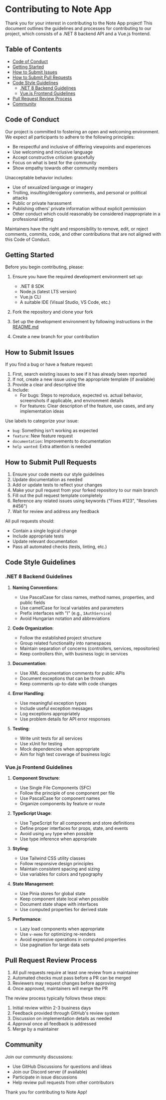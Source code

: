 # Contributing to Note App

Thank you for your interest in contributing to the Note App project! This document outlines the guidelines and processes for contributing to our project, which consists of a .NET 8 backend API and a Vue.js frontend.

## Table of Contents

- [Code of Conduct](#code-of-conduct)
- [Getting Started](#getting-started)
- [How to Submit Issues](#how-to-submit-issues)
- [How to Submit Pull Requests](#how-to-submit-pull-requests)
- [Code Style Guidelines](#code-style-guidelines)
  - [.NET 8 Backend Guidelines](#net-8-backend-guidelines)
  - [Vue.js Frontend Guidelines](#vuejs-frontend-guidelines)
- [Pull Request Review Process](#pull-request-review-process)
- [Community](#community)

## Code of Conduct

Our project is committed to fostering an open and welcoming environment. We expect all participants to adhere to the following principles:

- Be respectful and inclusive of differing viewpoints and experiences
- Use welcoming and inclusive language
- Accept constructive criticism gracefully
- Focus on what is best for the community
- Show empathy towards other community members

Unacceptable behavior includes:
- Use of sexualized language or imagery
- Trolling, insulting/derogatory comments, and personal or political attacks
- Public or private harassment
- Publishing others' private information without explicit permission
- Other conduct which could reasonably be considered inappropriate in a professional setting

Maintainers have the right and responsibility to remove, edit, or reject comments, commits, code, and other contributions that are not aligned with this Code of Conduct.

## Getting Started

Before you begin contributing, please:

1. Ensure you have the required development environment set up:
   - .NET 8 SDK
   - Node.js (latest LTS version)
   - Vue.js CLI
   - A suitable IDE (Visual Studio, VS Code, etc.)

2. Fork the repository and clone your fork
3. Set up the development environment by following instructions in the [README.md](README.md)
4. Create a new branch for your contribution

## How to Submit Issues

If you find a bug or have a feature request:

1. First, search existing issues to see if it has already been reported
2. If not, create a new issue using the appropriate template (if available)
3. Provide a clear and descriptive title
4. Include:
   - For bugs: Steps to reproduce, expected vs. actual behavior, screenshots if applicable, and environment details
   - For features: Clear description of the feature, use cases, and any implementation ideas

Use labels to categorize your issue:
- `bug`: Something isn't working as expected
- `feature`: New feature request
- `documentation`: Improvements to documentation
- `help wanted`: Extra attention is needed

## How to Submit Pull Requests

1. Ensure your code meets our style guidelines
2. Update documentation as needed
3. Add or update tests to reflect your changes
4. Make your pull request from your forked repository to our main branch
5. Fill out the pull request template completely
6. Reference any related issues using keywords ("Fixes #123", "Resolves #456")
7. Wait for review and address any feedback

All pull requests should:
- Contain a single logical change
- Include appropriate tests
- Update relevant documentation
- Pass all automated checks (tests, linting, etc.)

## Code Style Guidelines

### .NET 8 Backend Guidelines

1. **Naming Conventions**:
   - Use PascalCase for class names, method names, properties, and public fields
   - Use camelCase for local variables and parameters
   - Prefix interfaces with "I" (e.g., `IAuthService`)
   - Avoid Hungarian notation and abbreviations

2. **Code Organization**:
   - Follow the established project structure
   - Group related functionality into namespaces
   - Maintain separation of concerns (controllers, services, repositories)
   - Keep controllers thin, with business logic in services

3. **Documentation**:
   - Use XML documentation comments for public APIs
   - Document exceptions that can be thrown
   - Keep comments up-to-date with code changes

4. **Error Handling**:
   - Use meaningful exception types
   - Include useful exception messages
   - Log exceptions appropriately
   - Use problem details for API error responses

5. **Testing**:
   - Write unit tests for all services
   - Use xUnit for testing
   - Mock dependencies when appropriate
   - Aim for high test coverage of business logic

### Vue.js Frontend Guidelines

1. **Component Structure**:
   - Use Single File Components (SFC)
   - Follow the principle of one component per file
   - Use PascalCase for component names
   - Organize components by feature or route

2. **TypeScript Usage**:
   - Use TypeScript for all components and store definitions
   - Define proper interfaces for props, state, and events
   - Avoid using `any` type when possible
   - Use type inference when appropriate

3. **Styling**:
   - Use Tailwind CSS utility classes
   - Follow responsive design principles
   - Maintain consistent spacing and sizing
   - Use variables for colors and typography

4. **State Management**:
   - Use Pinia stores for global state
   - Keep component state local when possible
   - Document state shape with interfaces
   - Use computed properties for derived state

5. **Performance**:
   - Lazy load components when appropriate
   - Use `v-memo` for optimizing re-renders
   - Avoid expensive operations in computed properties
   - Use pagination for large data sets

## Pull Request Review Process

1. All pull requests require at least one review from a maintainer
2. Automated checks must pass before a PR can be merged
3. Reviewers may request changes before approving
4. Once approved, maintainers will merge the PR

The review process typically follows these steps:
1. Initial review within 2-3 business days
2. Feedback provided through GitHub's review system
3. Discussion on implementation details as needed
4. Approval once all feedback is addressed
5. Merge by a maintainer

## Community

Join our community discussions:
- Use GitHub Discussions for questions and ideas
- Join our Discord server (if available)
- Participate in issue discussions
- Help review pull requests from other contributors

Thank you for contributing to Note App!

